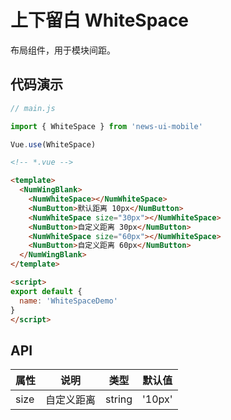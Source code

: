 # 上下留白 WhiteSpace

布局组件，用于模块间距。

## 代码演示
```javascript
// main.js

import { WhiteSpace } from 'news-ui-mobile'

Vue.use(WhiteSpace)
```

```html
<!-- *.vue -->

<template>
  <NumWingBlank>
    <NumWhiteSpace></NumWhiteSpace>
    <NumButton>默认距离 10px</NumButton>
    <NumWhiteSpace size="30px"></NumWhiteSpace>
    <NumButton>自定义距离 30px</NumButton>
    <NumWhiteSpace size="60px"></NumWhiteSpace>
    <NumButton>自定义距离 60px</NumButton>
  </NumWingBlank>
</template>

<script>
export default {
  name: 'WhiteSpaceDemo'
}
</script>

```

## API

| 属性 | 说明 | 类型 | 默认值 |
| --- | --- | --- | --- |
| size | 自定义距离 | string | '10px' |
